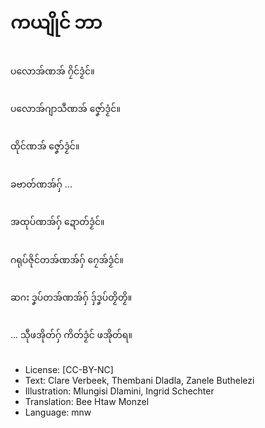 # ကယျိုင် ဘာ

##
ပလောအ်ဏအ် ဂၠိင်ဒၟံင်။

##
ပလောအ်ဂျာသဳဏအ် ဇၞော်ဒၟံင်။

##
ထိုင်ဏအ် ဇၞော်ဒၟံင်။

##
ခဗာတ်ဏအ်ဂှ် ...

##
အထုပ်ဏအ်ဂှ် ဍောတ်ဒၟံင်။

##
ဂရုပ်ဇိုင်တအ်ဏအ်ဂှ် ဂၠေအ်ဒၟံင်။

##
ဆဂး ဒၞပ်တအ်ဏအ်ဂှ် ဒှ်ဒၞပ်တၟိတၟိ။

##
... သီုဖအိုတ်ဂှ် ကိတ်ဒၟံင် ဖအိုတ်ရ။

##
* License: [CC-BY-NC]
* Text: Clare Verbeek, Thembani Dladla, Zanele Buthelezi
* Illustration: Mlungisi Dlamini, Ingrid Schechter
* Translation: Bee Htaw Monzel
* Language: mnw
